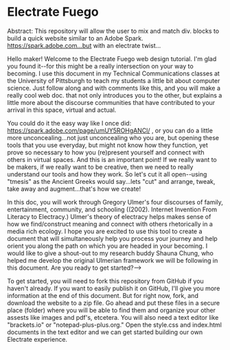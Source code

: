 # Electrate Fuego
Abstract: This repository will allow the user to mix and match div. blocks to build a quick website similar to an Adobe Spark. https://spark.adobe.com...but with an electrate twist...

Hello maker! Welcome to the Electrate Fuego web design tutorial. I'm glad you found it--for this might be a really intersection on your way to becoming. I use this document in my Technical Communications classes at the University of Pittsburgh to teach my students a little bit about computer science. Just follow along and with comments like this, and you will make a really cool web doc. that not only introduces you to the other, but explains a little more about the discourse communities that have contributed to your arrival in this space, virtual and actual. 

You could do it the easy way like I once did: https://spark.adobe.com/page/umUY5ROHgANCl/ , or you can do a little more unconcealing...not just unconcealing who you are, but opening these tools that you use everyday, but might not know how they function, yet prove so necessary to how you (re)present yourself and connect with others in virtual spaces. And this is an important point! If we really want to be makers, if we really want to be creative, then we need to really understand our tools and how they work. So let's cut it all open--using "tmesis" as the Ancient Greeks would say...lets "cut" and arrange, tweak, take away and augment...that's how we create! 

In this doc, you will work through Gregory Ulmer's four discourses of family, entertainment, community, and schooling ((2002). Internet Invention From Literacy to Electracy.) Ulmer's theory of electracy helps makes sense of how we find/construct meaning and connect with others rhetorically in a media rich ecology. I hope you are excited to use this tool to create a document that will simultaneously help you process your journey and help orient you along the path on which you are headed in your becoming. I would like to give a shout-out to my research buddy Shauna Chung, who helped me develop the original Ulmerian framework we will be following in this document. Are you ready to get started?--> 
    
To get started, you will need to fork this repository from GitHub if you haven't already. If you want to easily publish it on GitHub, I'll give you more information at the end of this document. But for right now, fork, and download the website to a zip file. Go ahead and put these files in a secure place (folder) where you will be able to find them and organize your other assests like images and pdf's, etcetera. You will also need a text editor like "brackets.io" or "notepad-plus-plus.org." Open the style.css and index.html documents in the text editor and we can get started building our own Electrate experience.
